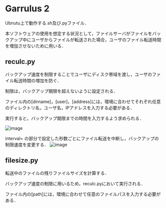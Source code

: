 # Garrulus 2
Ubnutu上で動作する.sh及び.pyファイル．

本ソフトウェアの使用を想定する状況として，ファイルサーバがファイルをバックアップ中にユーザからファイルが転送された場合，ユーザのファイル転送時間を増加させないために用いる．

## reculc.py
バックアップ速度を制限することでユーザにディスク帯域を渡し，ユーザのファイル転送時間の増加を防ぐ．

制限は，バックアップ期限を超えないように設定される．

ファイル内の[dirname]，[user]，[address]には，環境に合わせてそれぞれ任意のディレクトリ名，ユーザ名，IPアドレスを入力する必要がある．

実行すると，バックアップ期限までの時間を入力するよう求められる．


![image](https://github.com/user-attachments/assets/48d3c9fb-1c80-4319-bf3b-ee96b921c074)

interval=
の部分で設定した秒数ごとにファイル転送を中断し，バックアップの制限速度を変更する．
![image](https://github.com/user-attachments/assets/604367c1-35d1-47e7-ab8e-351b06dea6e9)

## filesize.py
転送中のファイルの残りファイルサイズを計算する．

バックアップ速度の制限に用いるため，reculc.pyにおいて実行される．

ファイル内の[path]には，環境に合わせて任意のファイルパスを入力する必要がある．
